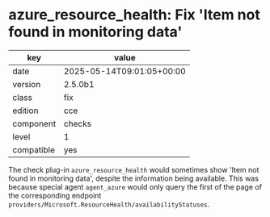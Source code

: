 [//]: # (werk v2)
# azure_resource_health: Fix 'Item not found in monitoring data'

key        | value
---------- | ---
date       | 2025-05-14T09:01:05+00:00
version    | 2.5.0b1
class      | fix
edition    | cce
component  | checks
level      | 1
compatible | yes

The check plug-in `azure_resource_health` would sometimes show 'Item not found in monitoring data', despite the information being available.
This was because special agent `agent_azure` would only query the first of the page of the corresponding endpoint `providers/Microsoft.ResourceHealth/availabilityStatuses`.
